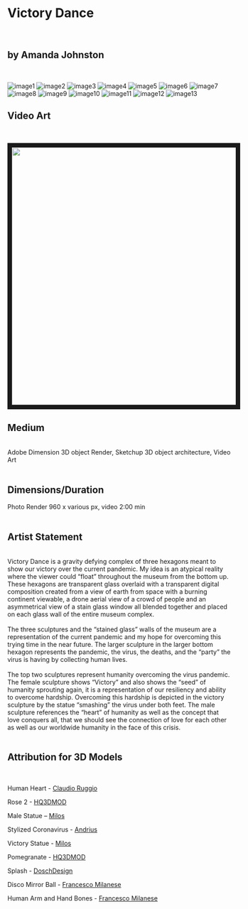 <h1>Victory Dance</h1>
<br>
<h2>by Amanda Johnston</h2>
<br>

![image1](https://imgur.com/RnYph1o.jpg)
![image2](https://imgur.com/puTx7YS.jpg)
![image3](https://imgur.com/szp9eZg.jpg)
![image4](https://imgur.com/a2jaGIJ.jpg)
![image5](https://imgur.com/Ygyl5Ju.png)
![image6](https://imgur.com/uTUCjvI.jpg)
![image7](https://imgur.com/snZS0WM.jpg)
![image8](https://imgur.com/9ugPykl.jpg)
![image9](https://imgur.com/sbZEyWz.jpg)
![image10](https://imgur.com/jRMPd85.jpg)
![image11](https://imgur.com/vFyBKMp.jpg)
![image12](https://imgur.com/8Vshv03.jpg)
![image13](https://imgur.com/RVenTJQ.jpg)

<h2>Video Art</h2>
<br>

<a href="https://vimeo.com/418210392" target="_blank"><img src="https://imgur.com/du41dt1.jpg" width="960" height="580" border="10" /></a>

<h2>Medium</h2>
<br>
Adobe Dimension 3D object Render, Sketchup 3D object architecture, Video Art
<br><br>

<h2>Dimensions/Duration</h2>
Photo Render 960 x various px, video 2:00 min
<br><br>

<h2>Artist Statement</h2>
<br>
Victory Dance is a gravity defying complex of three hexagons meant to show our victory over the current pandemic. My idea is an atypical reality where the viewer could “float” throughout the museum from the bottom up. These hexagons are transparent glass overlaid with a transparent digital composition created from a view of earth from space with a burning continent viewable, a drone aerial view of a crowd of people and an asymmetrical view of a stain glass window all blended together and placed on each glass wall of the entire museum complex. 
<br><br>
The three sculptures and the “stained glass” walls of the museum are a representation of the current pandemic and my hope for overcoming this trying time in the near future. The larger sculpture in the larger bottom hexagon represents the pandemic, the virus, the deaths, and the “party” the virus is having by collecting human lives. 
<br><br>
The top two sculptures represent humanity overcoming the virus pandemic. The female sculpture shows “Victory” and also shows the “seed” of humanity sprouting again, it is a representation of our resiliency and ability to overcome hardship. Overcoming this hardship is depicted in the victory sculpture by the statue “smashing” the virus under both feet. The male sculpture references the “heart” of humanity as well as the concept that love conquers all, that we should see the connection of love for each other as well as our worldwide humanity in the face of this crisis. 
<br><br>

<h2>Attribution for 3D Models</h2>
<br>

Human Heart - [Claudio Ruggio](https://stock.adobe.com/contributor/208342816/claudio-ruggio?load_type=author&prev_url=detail%3E&asset_id=339696547)<br>

Rose 2 - [HQ3DMOD](https://stock.adobe.com/contributor/207891546/hq3dmod?load_type=author&prev_url=detail)<br>

Male Statue – [Milos](https://stock.adobe.com/contributor/209018935/milos?load_type=author&prev_url=detail)<br>

Stylized Coronavirus - [Andrius](https://stock.adobe.com/contributor/207720288/andrius?load_type=author&prev_url=detail)<br>

Victory Statue - [Milos](https://stock.adobe.com/contributor/209018935/milos?load_type=author&prev_url=detail)<br>

Pomegranate - [HQ3DMOD](https://stock.adobe.com/contributor/207891546/hq3dmod?load_type=author&prev_url=detail)<br>

Splash - [DoschDesign](https://stock.adobe.com/contributor/206541350/doschdesign?load_type=author&prev_url=detail)<br>

Disco Mirror Ball - [Francesco Milanese](https://stock.adobe.com/contributor/207140330/francesco-milanese?load_type=author&prev_url=detail)<br>

Human Arm and Hand Bones - [Francesco Milanese](https://stock.adobe.com/contributor/207140330/francesco-milanese?load_type=author&prev_url=detail)<br>

